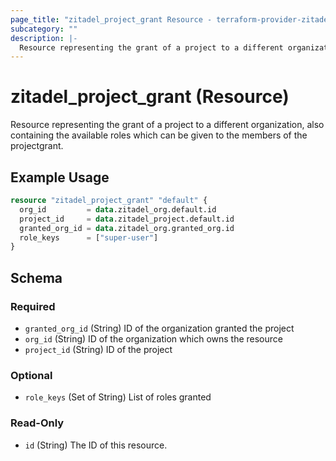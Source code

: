 ```yaml
---
page_title: "zitadel_project_grant Resource - terraform-provider-zitadel"
subcategory: ""
description: |-
  Resource representing the grant of a project to a different organization, also containing the available roles which can be given to the members of the projectgrant.
---
```


# zitadel_project_grant (Resource)

Resource representing the grant of a project to a different organization, also containing the available roles which can be given to the members of the projectgrant.

## Example Usage

```terraform
resource "zitadel_project_grant" "default" {
  org_id         = data.zitadel_org.default.id
  project_id     = data.zitadel_project.default.id
  granted_org_id = data.zitadel_org.granted_org.id
  role_keys      = ["super-user"]
}
```

<!-- schema generated by tfplugindocs -->
## Schema

### Required

- `granted_org_id` (String) ID of the organization granted the project
- `org_id` (String) ID of the organization which owns the resource
- `project_id` (String) ID of the project

### Optional

- `role_keys` (Set of String) List of roles granted

### Read-Only

- `id` (String) The ID of this resource.